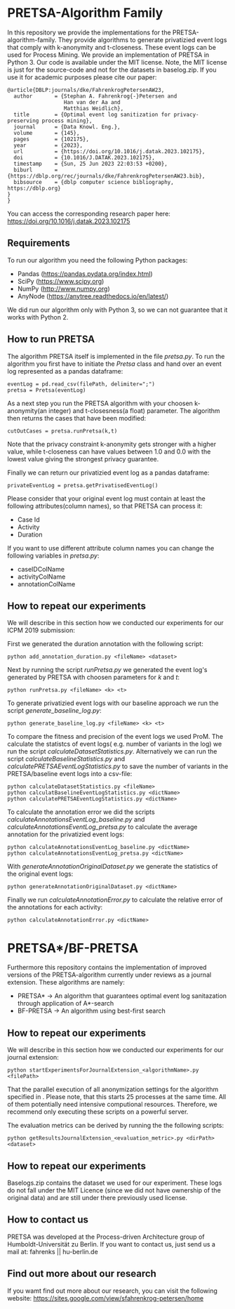 # PRETSA-Algorithm Family
In this repository we provide the implementations for the PRETSA-algorithm-family. They provide algorithms to generate privatizied event logs that comply with k-anonymity and t-closeness. These event logs can be used for Process Mining. We provide an implementation of PRETSA in Python 3. Our code is available under the MIT license. Note, the MIT license is just for the source-code and not for the datasets in baselog.zip. If you use it for academic purposes please cite our paper:
```
@article{DBLP:journals/dke/FahrenkrogPetersenAW23,
  author       = {Stephan A. Fahrenkrog{-}Petersen and
                  Han van der Aa and
                  Matthias Weidlich},
  title        = {Optimal event log sanitization for privacy-preserving process mining},
  journal      = {Data Knowl. Eng.},
  volume       = {145},
  pages        = {102175},
  year         = {2023},
  url          = {https://doi.org/10.1016/j.datak.2023.102175},
  doi          = {10.1016/J.DATAK.2023.102175},
  timestamp    = {Sun, 25 Jun 2023 22:03:53 +0200},
  biburl       = {https://dblp.org/rec/journals/dke/FahrenkrogPetersenAW23.bib},
  bibsource    = {dblp computer science bibliography, https://dblp.org}
}
}
```
You can access the corresponding research paper here:
https://doi.org/10.1016/j.datak.2023.102175

## Requirements
To run our algorithm you need the following Python packages:
- Pandas (https://pandas.pydata.org/index.html)
- SciPy (https://www.scipy.org)
- NumPy (http://www.numpy.org)
- AnyNode (https://anytree.readthedocs.io/en/latest/)

We did run our algorithm only with Python 3, so we can not guarantee that it works with Python 2.

## How to run PRETSA

The algorithm PRETSA itself is implemented in the file *pretsa.py*. To run the algorithm you first have to initiate the *Pretsa* class and hand over an event log represented as a pandas dataframe:
```
eventLog = pd.read_csv(filePath, delimiter=";")
pretsa = Pretsa(eventLog)
```
As a next step you run the PRETSA algorithm with your choosen k-anonymity(an integer) and t-closesness(a float) parameter. The algorithm then returns the cases that have been modified:
```
cutOutCases = pretsa.runPretsa(k,t)
```
Note that the privacy constraint k-anonymity gets stronger with a higher value, while t-closeness can have values between 1.0 and 0.0 with the lowest value giving the strongest privacy guarantee.

Finally we can return our privatizied event log as a pandas dataframe:
```
privateEventLog = pretsa.getPrivatisedEventLog()
```

Please consider that your original event log must contain at least the following attributes(column names), so that PRETSA can process it:
- Case Id
- Activity
- Duration

If you want to use different attribute column names you can change the following variables in *pretsa.py*:
- caseIDColName
- activityColName
- annotationColName

## How to repeat our experiments

We will describe in this section how we conducted our experiments for our ICPM 2019 submission:

First we generated the duration annotation with the following script:
```
python add_annotation_duration.py <fileName> <dataset>
```

Next by running the script *runPretsa.py* we generated the event log's generated by PRETSA with choosen parameters for *k* and *t*:
```
python runPretsa.py <fileName> <k> <t>
```
To generate privatizied event logs with our baseline approach we run the script *generate_baseline_log.py*:
```
python generate_baseline_log.py <fileName> <k> <t>
```

To compare the fitness and precision of the event logs we used ProM. The calculate the statistcs of event logs( e.g. number of variants in the log) we run the script *calculateDatasetStatistics.py*. Alternatively we can run the script *calculateBaselineStatistics.py* and *calculatePRETSAEventLogStatistics.py* to save the number of variants in the PRETSA/baseline event logs into a csv-file:
```
python calculateDatasetStatistics.py <fileName>
python calculatBaselineEventLogStatistics.py <dictName>
python calculatePRETSAEventLogStatistics.py <dictName>
```

To calculate the annotation error we did the scripts *calculateAnnotationsEventLog_baseline.py* and *calculateAnnotationsEventLog_pretsa.py* to calculate the average annotation for the privatizied event logs:
```
python calculateAnnotationsEventLog_baseline.py <dictName>
python calculateAnnotationsEventLog_pretsa.py <dictName>
```

With *generateAnnotationOriginalDataset.py* we generate the statistics of the original event logs:
```
python generateAnnotationOriginalDataset.py <dictName>
```

Finally we run *calculateAnnotationError.py* to calculate the relative error of the annotations for each activity:
```
python calculateAnnotationError.py <dictName>
```
# PRETSA*/BF-PRETSA
Furthermore this repository contains the implementation of improved versions of the PRETSA-algorithm currently under reviews as a journal extension. These algorithms are namely:
- PRETSA* -> An algorithm that guarantees optimal event log sanitazation through application of A*-search
- BF-PRETSA -> An algorithm using best-first search

## How to repeat our experiments

We will describe in this section how we conducted our experiments for our journal extension:
```
python startExperimentsForJournalExtension_<algorithmName>.py <filePath>
```
That the parallel execution of all anonymization settings for the algorithm specified in <algorithmName>. Please note, that this starts 25 processes at the same time. All of them potentially need intensive computional resources. Therefore, we recommend only executing these scripts on a powerful server.
 
The evaluation metrics can be derived by running the the following scripts:
```
python getResultsJournalExtension_<evaluation_metric>.py <dirPath> <dataset> 
```
## How to repeat our experiments
Baselogs.zip contains the dataset we used for our experiment. These logs do not fall under the MIT Licence (since we did not have ownership of the original data) and are still under there previously used license.
  
## How to contact us
PRETSA was developed at the Process-driven Architecture group of Humboldt-Universität zu Berlin. If you want to contact us, just send us a mail at: fahrenks || hu-berlin.de
  
## Find out more about our research
If you wamt find out more about our research, you can visit the following website: 
https://sites.google.com/view/sfahrenkrog-petersen/home
